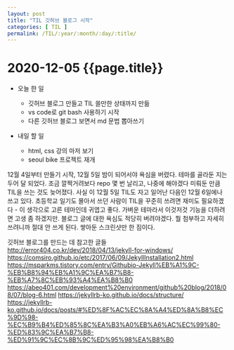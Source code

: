 ```yaml
---
layout: post
title: "TIL 깃허브 블로그 시작"
categories: [ TIL ]
permalink: /TIL/:year/:month/:day/:title/
---
```


# 2020-12-05 {{page.title}}

- 오늘 한 일
    - 깃허브 블로그 만들고 TIL 쓸만한 상태까지 만듦
    - vs code로 git bash 사용하기 시작
    - 다른 깃허브 블로그 보면서 md 문법 뽑아쓰기

- 내일 할 일
    - html, css 강의 마저 보기
    - seoul bike 프로젝트 재개

12월 4일부터 만들기 시작, 12월 5일 밤이 되어서야 욕심을 버렸다. 테마를 골라둔 지는 두어 달 되었다. 조금 깔짝거려보다 repo 몇 번 날리고, 나중에 해야겠다 미뤄둔 만큼 TIL을 쓰는 것도 늦어졌다. 사실 이 12월 5일 TIL도 자고 일어난 다음인 12월 6일에나 쓰고 있다.
초등학교 일기도 몰아서 쓰던 사람이 TIL을 꾸준히 쓰려면 재미도 필요하겠다 - 이 생각으로 고른 테마인데 귀엽고 좋다. 가벼운 테마라서 이것저것 기능을 더하려면 고생 좀 하겠지만.
블로그 글에 대한 욕심도 적당히 버려야겠다. 뭘 첨부하고 자세히 쓰려니까 절대 안 쓰게 된다. 쌓아둔 스크린샷만 한 짐이다.

깃허브 블로그를 만드는 데 참고한 글들
<http://error404.co.kr/dev/2018/04/13/jekyll-for-windows/>
<https://comsiro.github.io/etc/2017/06/09/JekyllInstallation2.html>
<https://msparkms.tistory.com/entry/Githubio-Jekyll%EB%A1%9C-%EB%B8%94%EB%A1%9C%EA%B7%B8-%EB%A7%8C%EB%93%A4%EA%B8%B0>
<https://abeo401.com/development%20environment/github%20blog/2018/08/07/blog-6.html>
<https://jekyllrb-ko.github.io/docs/structure/>
<https://jekyllrb-ko.github.io/docs/posts/#%ED%8F%AC%EC%8A%A4%ED%8A%B8%EC%9D%98-%EC%B9%B4%ED%85%8C%EA%B3%A0%EB%A6%AC%EC%99%80-%ED%83%9C%EA%B7%B8-%ED%91%9C%EC%8B%9C%ED%95%98%EA%B8%B0>